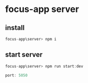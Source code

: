 # focus-app server

## install
```js
focus-app\server> npm i
```

## start server
```js
focus-app\server> npm run start:dev

port: 5050
```

